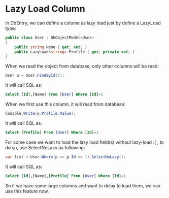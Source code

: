 Lazy Load Column
==========

In DbEntry, we can define a column as lazy load just by define a LazyLoad type:

````c#
public class User : DbObjectModel<User>
{
    public string Name { get; set; }
    public LazyLoad<string> Profile { get; private set; }
}
````

When we read the object from database, only other columns will be read:

````c#
User u = User.FindById(1);
````

It will call SQL as:

````sql
Select [Id],[Name] From [User] Where [Id]=1
````

When we first use this column, it will read from database:

````c#
Console.Write(o.Profile.Value);
````

It will call SQL as:

````sql
Select [Profile] From [User] Where [Id]=1
````

For some case we want to load the lazy load field(s) without lazy-load :( , to do so, use SelectNoLazy as following:

````c#
var list = User.Where(p => p.Id == 1).SelectNoLazy();
````

It will call SQL as:

````sql
Select [Id],[Name],[Profile] From [User] Where [Id]=1
````

So if we have some large columns and want to delay to load them, we can use this feature now.
